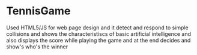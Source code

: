 # TennisGame

Used HTML5/JS for web page design
and it
detect and respond to simple collisions and 
shows the characteristiscs of basic artificial intelligence
and also displays the score while playing the game
and at the end decides and show's who's the winner
